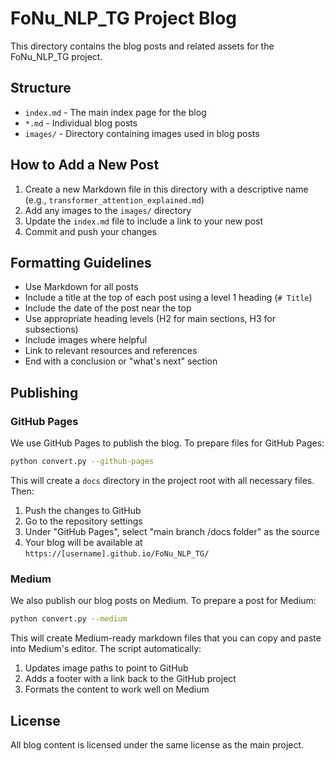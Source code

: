 # FoNu_NLP_TG Project Blog

This directory contains the blog posts and related assets for the FoNu_NLP_TG project.

## Structure

- `index.md` - The main index page for the blog
- `*.md` - Individual blog posts
- `images/` - Directory containing images used in blog posts

## How to Add a New Post

1. Create a new Markdown file in this directory with a descriptive name (e.g., `transformer_attention_explained.md`)
2. Add any images to the `images/` directory
3. Update the `index.md` file to include a link to your new post
4. Commit and push your changes

## Formatting Guidelines

- Use Markdown for all posts
- Include a title at the top of each post using a level 1 heading (`# Title`)
- Include the date of the post near the top
- Use appropriate heading levels (H2 for main sections, H3 for subsections)
- Include images where helpful
- Link to relevant resources and references
- End with a conclusion or "what's next" section

## Publishing

### GitHub Pages

We use GitHub Pages to publish the blog. To prepare files for GitHub Pages:

```bash
python convert.py --github-pages
```

This will create a `docs` directory in the project root with all necessary files. Then:

1. Push the changes to GitHub
2. Go to the repository settings
3. Under "GitHub Pages", select "main branch /docs folder" as the source
4. Your blog will be available at `https://[username].github.io/FoNu_NLP_TG/`

### Medium

We also publish our blog posts on Medium. To prepare a post for Medium:

```bash
python convert.py --medium
```

This will create Medium-ready markdown files that you can copy and paste into Medium's editor. The script automatically:

1. Updates image paths to point to GitHub
2. Adds a footer with a link back to the GitHub project
3. Formats the content to work well on Medium

## License

All blog content is licensed under the same license as the main project.

